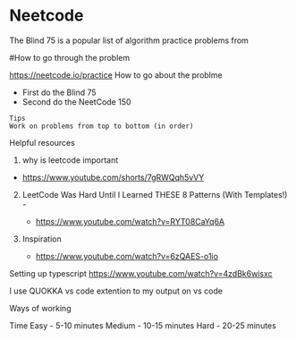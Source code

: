 # Neetcode

The Blind 75 is a popular list of algorithm practice problems from

#How to go through the problem

https://neetcode.io/practice
How to go about the problme

- First do the Blind 75
- Second do the NeetCode 150

```
Tips
Work on problems from top to bottom (in order)
```

Helpful resources
1. why is leetcode important 
- https://www.youtube.com/shorts/7gRWQqh5vVY

2. LeetCode Was Hard Until I Learned THESE 8 Patterns (With Templates!) - 
    - https://www.youtube.com/watch?v=RYT08CaYq6A 

3. Inspiration 
    - https://www.youtube.com/watch?v=6zQAES-o1io


Setting up typescript
https://www.youtube.com/watch?v=4zdBk6wisxc


I use QUOKKA  vs code extention to my output on vs code


Ways of working 

Time
Easy - 5-10 minutes 
Medium - 10-15 minutes 
Hard - 20-25 minutes 
